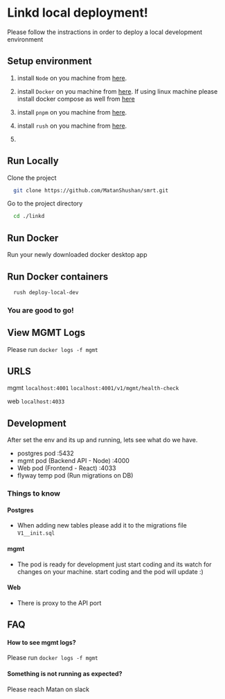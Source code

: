 
# Linkd local deployment!

Please follow the instractions in order to deploy a local development environment


## Setup environment

1. install `Node` on you machine from [here](https://nodejs.org/en/download/). 

2. install `Docker`  on you machine from [here](https://www.docker.com/products/docker-desktop/). 
If using linux machine please install docker compose as well from [here](https://docs.docker.com/compose/install/) 

3. install `pnpm` on you machine from [here](https://pnpm.io/installation). 
4. install `rush` on you machine from [here](https://rushjs.io/pages/intro/get_started/). 
5. 
## Run Locally

Clone the project

```bash
  git clone https://github.com/MatanShushan/smrt.git
```

Go to the project directory

```bash
  cd ./linkd
```

 ## Run Docker
Run your newly downloaded docker desktop app

 ## Run Docker containers
```bash
  rush deploy-local-dev
``` 

### You are good to go!

## View MGMT Logs

Please run
```docker logs -f mgmt```

## URLS

mgmt
```localhost:4001```
```localhost:4001/v1/mgmt/health-check```

web
```localhost:4033```

    
## Development

After set the env and its up and running, lets see what do we have.

- postgres pod :5432
- mgmt pod (Backend API - Node) :4000
- Web pod (Frontend - React) :4033
- flyway temp pod (Run migrations on DB)

### Things to know 

#### Postgres
 - When adding new tables please add it to the migrations file ```V1__init.sql```

 #### mgmt
 - The pod is ready for development just start coding and its watch for changes on your machine. start coding and the pod will update :)  

 #### Web
 - There is proxy to the API port
## FAQ
#### How to see mgmt logs?

Please run 
```docker logs -f mgmt```


#### Something is not running as expected?

Please reach Matan on slack 
